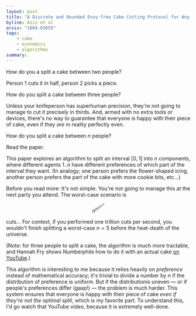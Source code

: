 ```yaml
---
layout: post
title: "A Discrete and Bounded Envy-free Cake Cutting Protocol for Any Number of Agents"
byline: Aziz et al
arxiv: "1604.03655"
tags:
    - cake
    - economics
    - algorithms
summary:
---
```


How do you a split a cake between two people?

Person 1 cuts it in half, person 2 picks a piece.

How do you split a cake between three people?

Unless your knifeperson has superhuman precision, they're not going to manage to cut it precisely in thirds. And, armed with no extra tools or devices, there's no way to guarantee that everyone is happy with their piece of cake, even if they _are_ in reality perfectly even.

How do you split a cake between $n$ people?

Read the paper.

This paper explores an algorithm to split an interval $[0, 1]$ into $n$ components, where different agents $1..n$ have different preferences of which part of the interval they want. (In analogy; one person prefers the flower-shaped icing, another person prefers the part of the cake with more cookie bits, etc...)

Before you read more: It's not simple. You're not going to manage this at the next party you attend. The worst-case scenario is

$$n^{n^{n^{n^{n^n}}}}$$

cuts... For context, if you performed one trillion cuts per second, you wouldn't finish splitting a worst-case $n=5$ before the heat-death of the universe.

(Note: for three people to split a cake, the algorithm is much more tractable, and Hannah Fry shows Numberphile how to do it with an actual cake [on YouTube](https://www.youtube.com/watch?v=kaMKInkV7Vs).)

This algorithm is interesting to me because it relies heavily on _preference_ instead of mathematical accuracy; it's trivial to divide a number by $n$ if the distribution of preference is uniform. But if the distributionis uneven — or if people's preferences differ (gasp!) — the problem is much harder. This system ensures that everyone is happy with their piece of cake _even if they're not the optimal split_, which is my favorite part. To understand this, I'd go watch that YouTube video, because it is extremely well-done.
